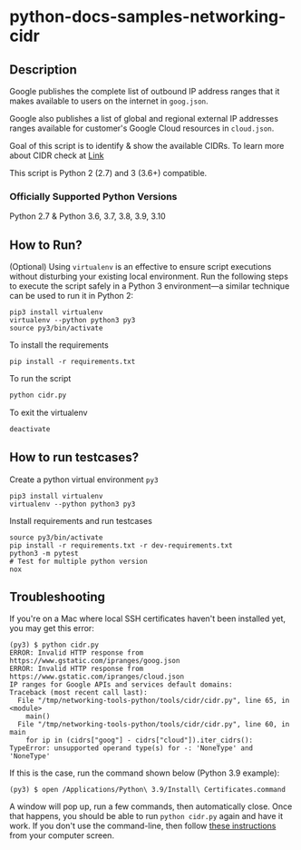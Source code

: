 # python-docs-samples-networking-cidr


<!-- Note: This code will be moved to https://github.com/GoogleCloudPlatform/python-docs-samples under networking/samples. Folder structure as per https://github.com/googleapis/python-compute/tree/main/samples/snippets -->


## Description

Google publishes the complete list of outbound IP address ranges that it makes available to users on the internet in `goog.json`.

Google also publishes a list of global and regional external IP addresses ranges available for customer's Google Cloud resources in `cloud.json`.

Goal of this script is to identify & show the available CIDRs. To learn more about CIDR check at [Link](https://en.wikipedia.org/wiki/Classless_Inter-Domain_Routing)

This script is Python 2 (2.7) and 3 (3.6+) compatible.

### Officially Supported Python Versions
Python 2.7 & Python 3.6, 3.7, 3.8, 3.9, 3.10


## How to Run?


(Optional) Using `virtualenv` is an effective to ensure script executions without disturbing your existing local environment. Run the following steps to execute the script safely in a Python 3 environment—a similar technique can be used to run it in Python 2:

```python3
pip3 install virtualenv
virtualenv --python python3 py3
source py3/bin/activate
````

To install the requirements

```python3
pip install -r requirements.txt
```

To run the script
```python
python cidr.py
```

To exit the virtualenv

```python
deactivate
```


## How to run testcases?

Create a python virtual environment `py3`
```python3
pip3 install virtualenv
virtualenv --python python3 py3
```

Install requirements and run testcases
```
source py3/bin/activate
pip install -r requirements.txt -r dev-requirements.txt
python3 -m pytest
# Test for multiple python version
nox
```

## Troubleshooting

If you're on a Mac where local SSH certificates haven't been installed yet, you may get this error:

```
(py3) $ python cidr.py
ERROR: Invalid HTTP response from https://www.gstatic.com/ipranges/goog.json
ERROR: Invalid HTTP response from https://www.gstatic.com/ipranges/cloud.json
IP ranges for Google APIs and services default domains:
Traceback (most recent call last):
  File "/tmp/networking-tools-python/tools/cidr/cidr.py", line 65, in <module>
    main()
  File "/tmp/networking-tools-python/tools/cidr/cidr.py", line 60, in main
    for ip in (cidrs["goog"] - cidrs["cloud"]).iter_cidrs():
TypeError: unsupported operand type(s) for -: 'NoneType' and 'NoneType'
```

If this is the case, run the command shown below (Python 3.9 example):

    (py3) $ open /Applications/Python\ 3.9/Install\ Certificates.command

A window will pop up, run a few commands, then automatically close. Once that happens, you should be able to run `python cidr.py` again and have it work. If you don't use the command-line, then follow [these instructions](https://stackoverflow.com/a/53310545/305689) from your computer screen.

